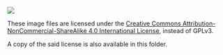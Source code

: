 ![](https://mirrors.creativecommons.org/presskit/buttons/88x31/png/by-nc-sa.png)

These image files are licensed under the
[Creative Commons Attribution-NonCommercial-ShareAlike 4.0
International License](https://creativecommons.org/licenses/by-nc-sa/4.0/),
instead of GPLv3.

A copy of the said license is also available in this folder.
